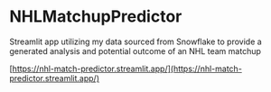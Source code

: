# NHLMatchupPredictor
Streamlit app utilizing my data sourced from Snowflake to provide a generated analysis and potential outcome of an NHL team matchup

[https://nhl-match-predictor.streamlit.app/](https://nhl-match-predictor.streamlit.app/)
